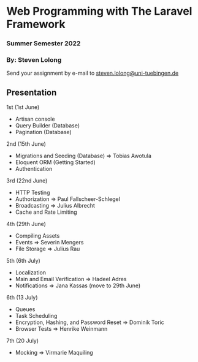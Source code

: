 # Web Programming with The Laravel Framework

### Summer Semester 2022 
### By: Steven Lolong 

Send your assignment by e-mail to steven.lolong@uni-tuebingen.de 


## Presentation 
1st (1st June)
- Artisan console
- Query Builder (Database)
- Pagination (Database)

2nd (15th June)
- Migrations and Seeding (Database) => Tobias Awotula
- Eloquent ORM (Getting Started)
- Authentication
  
3rd (22nd June)
- HTTP Testing
- Authorization => Paul Fallscheer-Schlegel
- Broadcasting => Julius Albrecht
- Cache and Rate Limiting

4th (29th June)
- Compiling Assets
- Events => Severin Mengers
- File Storage => Julius Rau

5th (6th July)
- Localization
- Main and Email Verification => Hadeel Adres
- Notifications => Jana Kassas (move to 29th June)

6th (13 July)
- Queues
- Task Scheduling
- Encryption, Hashing, and Password Reset => Dominik Toric
- Browser Tests => Henrike Weinmann

7th (20 July)
- Mocking => Virmarie Maquiling

